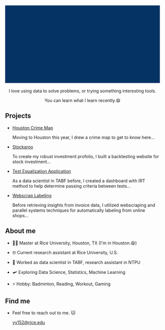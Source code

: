 

<!-- comes from msgif -->
<p align="center"><img src="https://github.com/OuOLeaf/OuOLeaf/blob/main/readme-gif/introduction.gif?raw=true"></p>

<p align="center">I love using data to solve problems, or trying something interesting tools.</p>

<p align="center">You can learn what I learn recently.😄</p>

## Projects

 - [Houston Crime Map](https://github.com/OuOLeaf/Bayesian-Crime-Map)

   Moving to Houston this year, I drew a crime map to get to know here... 
   
 - [Stockaroo](https://stockaroo-web.streamlit.app/)

   To create my robust investment profolio, I built a backtesting website for stock investment...

 - [Test Equalization Application](https://github.com/OuOLeaf/Test-Equalization)

   As a data scientist in TABF before, I created a dashboard with IRT method to help determine passing criteria between tests...
 
- [Webscrap Labeling](https://github.com/OuOLeaf/2-Miilion-Invoice-Data-Analysis)

  Before retrieving insights from invoice data, I utilized webscraping and parallel systems techniques for automatically labeling from online shops...

   
## About me

- 👨‍💻 Master at Rice University, Houston, TX (I'm in Houston.😆)

- 🤓 Current research assistant at Rice University, U.S.

- 🔭 Worked as data scientist in TABF, research assistant in NTPU

- 🛩️ Exploring Data Science, Statistics, Machine Learning

- ⚡ Hobby: Badminton, Reading, Workout, Gaming

## Find me

- Feel free to reach out to me. 🐱

  yy152@rice.edu


